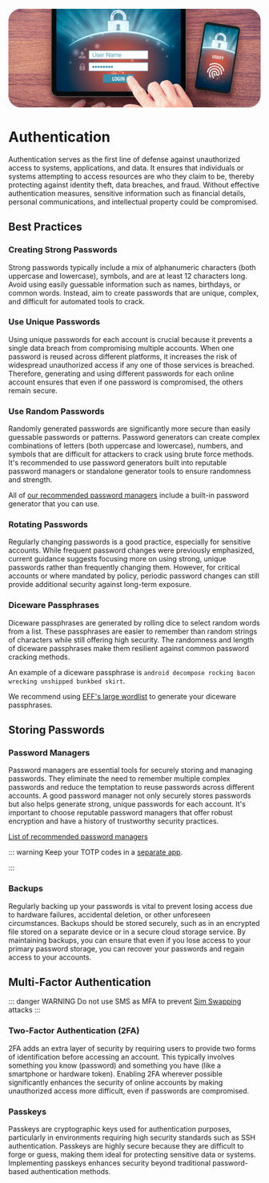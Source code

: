 ![Cover](../assets/auth.png)

# Authentication

Authentication serves as the first line of defense against unauthorized access to systems, applications, and data. It ensures that individuals or systems attempting to access resources are who they claim to be, thereby protecting against identity theft, data breaches, and fraud. Without effective authentication measures, sensitive information such as financial details, personal communications, and intellectual property could be compromised.

## Best Practices

### Creating Strong Passwords

Strong passwords typically include a mix of alphanumeric characters (both uppercase and lowercase), symbols, and are at least 12 characters long. Avoid using easily guessable information such as names, birthdays, or common words. Instead, aim to create passwords that are unique, complex, and difficult for automated tools to crack.

### Use Unique Passwords

Using unique passwords for each account is crucial because it prevents a single data breach from compromising multiple accounts. When one password is reused across different platforms, it increases the risk of widespread unauthorized access if any one of those services is breached. Therefore, generating and using different passwords for each online account ensures that even if one password is compromised, the others remain secure.

### Use Random Passwords

Randomly generated passwords are significantly more secure than easily guessable passwords or patterns. Password generators can create complex combinations of letters (both uppercase and lowercase), numbers, and symbols that are difficult for attackers to crack using brute force methods. It's recommended to use password generators built into reputable password managers or standalone generator tools to ensure randomness and strength.

All of [our recommended password managers](/recommendations/software/password-managers) include a built-in password generator that you can use.

### Rotating Passwords

Regularly changing passwords is a good practice, especially for sensitive accounts. While frequent password changes were previously emphasized, current guidance suggests focusing more on using strong, unique passwords rather than frequently changing them. However, for critical accounts or where mandated by policy, periodic password changes can still provide additional security against long-term exposure.

### Diceware Passphrases

Diceware passphrases are generated by rolling dice to select random words from a list. These passphrases are easier to remember than random strings of characters while still offering high security. The randomness and length of diceware passphrases make them resilient against common password cracking methods.

An example of a diceware passphrase is `android decompose rocking bacon wrecking unshipped bunkbed skirt`.

We recommend using [EFF's large wordlist](https://www.eff.org/files/2016/07/18/eff_large_wordlist.txt) to generate your diceware passphrases.

## Storing Passwords

### Password Managers

Password managers are essential tools for securely storing and managing passwords. They eliminate the need to remember multiple complex passwords and reduce the temptation to reuse passwords across different accounts. A good password manager not only securely stores passwords but also helps generate strong, unique passwords for each account. It's important to choose reputable password managers that offer robust encryption and have a history of trustworthy security practices.

[List of recommended password managers](/recommendations/software/password-managers)

::: warning Keep your TOTP codes in a [separate app](/recommendations/software/multi-factor-authentication).
<p></p>
:::

### Backups

Regularly backing up your passwords is vital to prevent losing access due to hardware failures, accidental deletion, or other unforeseen circumstances. Backups should be stored securely, such as in an encrypted file stored on a separate device or in a secure cloud storage service. By maintaining backups, you can ensure that even if you lose access to your primary password storage, you can recover your passwords and regain access to your accounts.

## Multi-Factor Authentication
::: danger WARNING
Do not use SMS as MFA to prevent [Sim Swapping](https://wikiless.tiekoetter.com/wiki/SIM_swap_scam?lang=en) attacks
:::

### Two-Factor Authentication (2FA)

2FA adds an extra layer of security by requiring users to provide two forms of identification before accessing an account. This typically involves something you know (password) and something you have (like a smartphone or hardware token). Enabling 2FA wherever possible significantly enhances the security of online accounts by making unauthorized access more difficult, even if passwords are compromised.

### Passkeys

Passkeys are cryptographic keys used for authentication purposes, particularly in environments requiring high security standards such as SSH authentication. Passkeys are highly secure because they are difficult to forge or guess, making them ideal for protecting sensitive data or systems. Implementing passkeys enhances security beyond traditional password-based authentication methods.